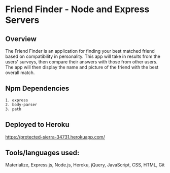 # Friend Finder - Node and Express Servers

## Overview
The Friend Finder is an application for finding your best matched friend based on compatibility in personality. This app will take in results from the users' surveys, then compare their answers with those from other users. The app will then display the name and picture of the friend with the best overall match.  

## Npm Dependencies
    1. express
    2. body-parser
    3. path

## Deployed to Heroku
https://protected-sierra-34731.herokuapp.com/

## Tools/languages used:  

Materialize, Express.js, Node.js, Heroku, jQuery, JavaScript, CSS, HTML, Git




